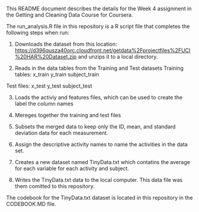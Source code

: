This README document describes the details for the Week 4 assignment in the Getting and Cleaning Data Course for Coursera.

The run_analysis.R file in this repository is a R script file that completes the following steps when run:

1) Downloads the dataset from this location:  https://d396qusza40orc.cloudfront.net/getdata%2Fprojectfiles%2FUCI%20HAR%20Dataset.zip and
unzips it to a local directory.

2) Reads in the data tables from the Training and Test datasets
  Training tables:  x_train
                    y_train
                    subject_train
  
  Test files:  x_test
               y_test
               subject_test

3) Loads the activiy and features files, which can be used to create the label the column names

4) Mereges together the training and test files

5) Subsets the merged data to keep only the ID, mean, and standard deviation data for each measurement.

6) Assign the descriptive activity names to name the activities in the data set.

7) Creates a new dataset named TinyData.txt which contatins the average for each variable for each activity and subject.

8) Writes the TinyData.txt data to the local computer.  This data file was them comitted to this repository.


The codebook for the TinyData.txt dataset is located in this repository in the CODEBOOK.MD file.





